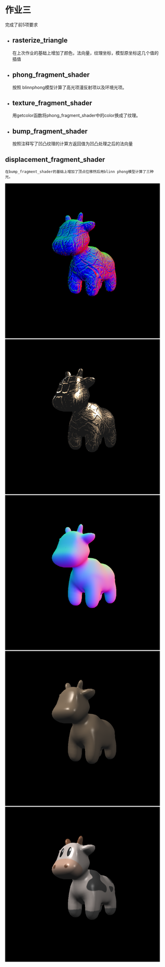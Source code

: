 # 作业三 #

完成了前5项要求
+ ## rasterize_triangle ## 
    在上次作业的基础上增加了颜色，法向量，纹理坐标，模型原坐标这几个值的插值
+ ## phong_fragment_shader ##
    按照 blinnphong模型计算了高光项漫反射项以及环境光项。
+ ## texture_fragment_shader ##
    用getcolor函数将phong_fragment_shader中的color换成了纹理。
+ ## bump_fragment_shader ##
    按照注释写了凹凸纹理的计算方返回值为凹凸处理之后的法向量
## displacement_fragment_shader ##
    在bump_fragment_shader的基础上增加了顶点位移然后用blinn phong模型计算了三种光。


![image](https://github.com/ZBlueLine/SoftRenderDemo/blob/master/images/bump.png)
![image](https://github.com/ZBlueLine/SoftRenderDemo/blob/master/images/displacement.png)
![image](https://github.com/ZBlueLine/SoftRenderDemo/blob/master/images/normal.png)
![image](https://github.com/ZBlueLine/SoftRenderDemo/blob/master/images/phong.png)
![image](https://github.com/ZBlueLine/SoftRenderDemo/blob/master/images/texture.png)
